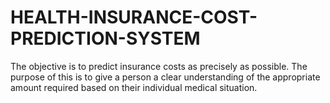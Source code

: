 # HEALTH-INSURANCE-COST-PREDICTION-SYSTEM
The objective is to predict insurance costs as precisely as possible. The purpose of this is to give a person a clear understanding of the appropriate amount required based on their individual medical situation.
